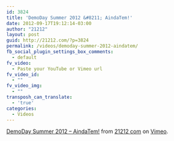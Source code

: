 ```yaml
---
id: 3824
title: 'DemoDay Summer 2012 &#8211; AindaTem!'
date: 2012-09-17T19:12:14-03:00
author: "21212"
layout: post
guid: http://21212.com/?p=3824
permalink: /videos/demoday-summer-2012-aindatem/
fb_social_plugin_settings_box_comments:
  - default
fv_video:
  - Paste your YouTube or Vimeo url
fv_video_id:
  - ""
fv_video_img:
  - ""
transposh_can_translate:
  - 'true'
categories:
  - Videos
---
```

[DemoDay Summer 2012 &#8211; AindaTem!](http://vimeo.com/38881787) from [21212 com](http://vimeo.com/by21212com) on [Vimeo](http://vimeo.com).